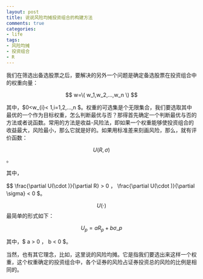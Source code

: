 ```yaml
---
layout: post
title: 说说风险均摊投资组合的构建方法
comments: true
categories:
- life
tags:
- 风险均摊
- 投资组合
- R
---
```

 
我们在筛选出备选股票之后，要解决的另外一个问题是确定备选股票在投资组合中的权重向量：

$$ w=\( w_1,w_2,...,w_n \) $$

其中，$0<w_{i}< 1,i=1,2,...,n $。权重的可选集是个无限集合，我们要选取其中最优的一个作为目标权重，怎么判断最优与否？那得首先确定一个判断最优与否的方法或者说函数。常用的方法是收益-风险法，即如果一个权重能够使投资组合的收益最大，风险最小，那么它就是好的。如果用标准差来刻画风险，那么，就有评价函数：

$$ U(R,\sigma)$$ 。

其中，

$$ \frac{\partial U(\cdot )}{\partial R} > 0 $，$ \frac{\partial U(\cdot )}{\partial \sigma} < 0 $。

$$ U(\cdot) $$ 最简单的形式如下：

$$
U_p = aR_{p} + b \sigma \_{p}
$$

其中，$ a > 0 $，$ b < 0 $。

当然，也有其它理念，比如，这里说的风险均摊。它是指我们要选出来这样一个权重，这个权重确定的投资组合中，各个证券的风险占证券投资总的风险的比例是相同的。


